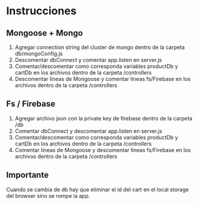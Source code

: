 
# Instrucciones

## Mongoose + Mongo
1. Agregar connection string del cluster de mongo dentro de la carpeta db/mongoConfig.js
2. Descomentar dbConnect y comentar app.listen en server.js
3. Comentar/descomentar como corresponda variables productDb y cartDb en los archivos dentro de la carpeta /controllers
4. Descomentar lineas de Mongoose y comentar lineas fs/Firebase en los archivos dentro de la carpeta /controllers

## Fs / Firebase
1. Agregar archivo json con la private key de firebase dentro de la carpeta /db
2. Comentar dbConnect y descomentar app.listen en server.js
3. Comentar/descomentar como corresponda variables productDb y cartDb en los archivos dentro de la carpeta /controllers
4. Comentar lineas de Mongoose y descomentar lineas fs/Firebase en los archivos dentro de la carpeta /controllers

## Importante

Cuando se cambia de db hay que eliminar el id del cart en el local storage del browser sino se rompe la app.




